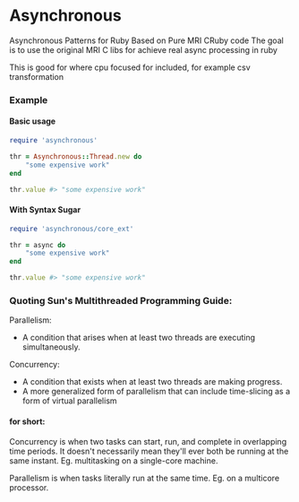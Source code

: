 Asynchronous
============

Asynchronous Patterns for Ruby Based on Pure MRI CRuby code
The goal is to use the original MRI C libs for achieve
real async processing in ruby

This is good for where cpu focused for included,
for example csv transformation

### Example

#### Basic usage

```ruby
require 'asynchronous'

thr = Asynchronous::Thread.new do
    "some expensive work"
end

thr.value #> "some expensive work"
```


#### With Syntax Sugar
```ruby
require 'asynchronous/core_ext'

thr = async do
    "some expensive work"
end

thr.value #> "some expensive work"
```


### Quoting Sun's Multithreaded Programming Guide:

Parallelism:
- A condition that arises when at least two threads are executing simultaneously.

Concurrency:
- A condition that exists when at least two threads are making progress.
- A more generalized form of parallelism that can include time-slicing as a form of virtual parallelism

#### for short:

Concurrency is when two tasks can start, run, and complete in overlapping time periods.
It doesn't necessarily mean they'll ever both be running at the same instant.
Eg. multitasking on a single-core machine.

Parallelism is when tasks literally run at the same time.
Eg. on a multicore processor.
